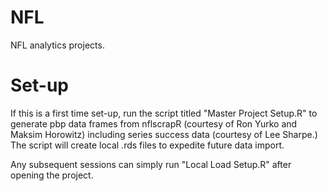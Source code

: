 # NFL
NFL analytics projects.

# Set-up
If this is a first time set-up, run the script titled "Master Project Setup.R" to generate pbp data frames from nflscrapR (courtesy of Ron Yurko and Maksim Horowitz) including series success data (courtesy of Lee Sharpe.)  The script will create local .rds files to expedite future data import.

Any subsequent sessions can simply run "Local Load Setup.R" after opening the project.